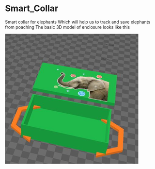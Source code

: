 # Smart_Collar
Smart collar for elephants
Which will help us to track and save elephants from poaching
The basic 3D model of enclosure looks like this

![3D_Model](/3D_Model.JPG)

